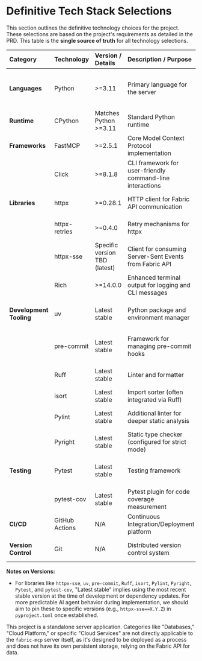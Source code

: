 # Definitive Tech Stack Selections

This section outlines the definitive technology choices for the project. These selections are based on the project's requirements as detailed in the PRD. This table is the **single source of truth** for all technology selections.

| Category                   | Technology                               | Version / Details         | Description / Purpose                                       | Justification (Optional)                                     |
| :------------------------- | :--------------------------------------- | :------------------------ | :---------------------------------------------------------- | :----------------------------------------------------------- |
| **Languages** | Python                                   | >=3.11                    | Primary language for the server                             | Modern Python features, community support, available libraries. |
| **Runtime** | CPython                                  | Matches Python >=3.11     | Standard Python runtime                                     |                                                              |
| **Frameworks** | FastMCP                                  | >=2.5.1                   | Core Model Context Protocol implementation                  | Chosen for MCP adherence.                         |
|                            | Click                                    | >=8.1.8                   | CLI framework for user-friendly command-line interactions   | Specified in PRD for CLI.                         |
| **Libraries** | httpx                                    | >=0.28.1                  | HTTP client for Fabric API communication                    | Supports async, HTTP/2, chosen for REST API calls.  |
|                            | httpx-retries                            | >=0.4.0                   | Retry mechanisms for httpx                                  | Enhances resilience of Fabric API calls.        |
|                            | httpx-sse                                | Specific version TBD (latest) | Client for consuming Server-Sent Events from Fabric API     | Required for streaming from Fabric API.           |
|                            | Rich                                     | >=14.0.0                  | Enhanced terminal output for logging and CLI messages     | Improves CLI usability and log readability.     |
| **Development Tooling** | uv                                       | Latest stable             | Python package and environment manager                      | Speed and modern dependency management. |
|                            | pre-commit                               | Latest stable             | Framework for managing pre-commit hooks                     | Enforces code quality and standards before commit. |
|                            | Ruff                                     | Latest stable             | Linter and formatter                                        | Speed and comprehensive checks.                 |
|                            | isort                                    | Latest stable             | Import sorter (often integrated via Ruff)                 | Code style consistency.                       |
|                            | Pylint                                   | Latest stable             | Additional linter for deeper static analysis                | Complements Ruff for thorough linting.          |
|                            | Pyright                                  | Latest stable             | Static type checker (configured for strict mode)          | Ensures type safety and code reliability.      |
| **Testing** | Pytest                                   | Latest stable             | Testing framework                                           | Powerful and flexible for unit/integration tests. |
|                            | pytest-cov                               | Latest stable             | Pytest plugin for code coverage measurement               | Ensures test coverage targets are met.          |
| **CI/CD** | GitHub Actions                           | N/A                       | Continuous Integration/Deployment platform                  | Based on existing `.github/workflows`.       |
| **Version Control** | Git                                      | N/A                       | Distributed version control system                          | Standard for source code management.                       |

**Notes on Versions:**

* For libraries like `httpx-sse`, `uv`, `pre-commit`, `Ruff`, `isort`, `Pylint`, `Pyright`, `Pytest`, and `pytest-cov`, "Latest stable" implies using the most recent stable version at the time of development or dependency updates. For more predictable AI agent behavior during implementation, we should aim to pin these to specific versions (e.g., `httpx-sse==X.Y.Z`) in `pyproject.toml` once established.

This project is a standalone server application. Categories like "Databases," "Cloud Platform," or specific "Cloud Services" are not directly applicable to the `fabric-mcp` server itself, as it's designed to be deployed as a process and does not have its own persistent storage, relying on the Fabric API for data.
